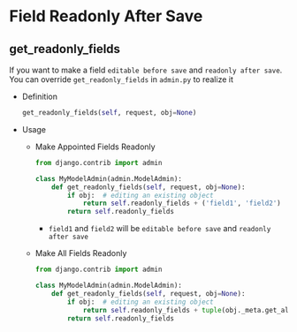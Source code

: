 # Field Readonly After Save

## get_readonly_fields

If you want to make a field ``editable before save`` and ``readonly after save``. You can override ``get_readonly_fields`` in ``admin.py`` to realize it

* Definition

  ```python
  get_readonly_fields(self, request, obj=None)
  ```

* Usage
  * Make Appointed Fields Readonly
    ```python
    from django.contrib import admin

    class MyModelAdmin(admin.ModelAdmin):
        def get_readonly_fields(self, request, obj=None):
            if obj:  # editing an existing object
                return self.readonly_fields + ('field1', 'field2')
            return self.readonly_fields
    ```

    * ``field1`` and ``field2`` will be  ``editable before save`` and ``readonly after save``

  * Make All Fields Readonly

    ```python
    from django.contrib import admin

    class MyModelAdmin(admin.ModelAdmin):
        def get_readonly_fields(self, request, obj=None):
            if obj:  # editing an existing object
                return self.readonly_fields + tuple(obj._meta.get_all_field_names())
            return self.readonly_fields
    ```

    ​